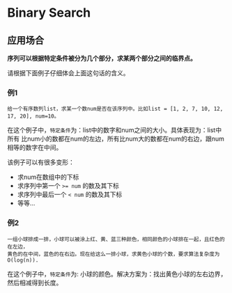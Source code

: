 # Binary Search

## 应用场合

**序列可以根据特定条件被分为几个部分，求某两个部分之间的临界点。**

请根据下面例子仔细体会上面这句话的含义。

### 例1

```text
给一个有序数列list，求某一个数num是否在该序列中。比如list = [1, 2, 7, 10, 12, 17, 20], num=10。
```

在这个例子中，`特定条件`为：list中的数字和num之间的大小。具体表现为：list中所有
比num小的数都在num的左边，所有比num大的数都在num的右边，跟num相等的数字在中间。

该例子可以有很多变形：
- 求num在数组中的下标
- 求序列中第一个 `>= num` 的数及其下标
- 求序列中最后一个 `< num` 的数及其下标
- 等等...

### 例2

```text
一组小球排成一排，小球可以被涂上红、黄、蓝三种颜色，相同颜色的小球排在一起，且红色的在左边，
黄色的在中间，蓝色的在右边。现在给这么一排小球，求黄色小球的个数，要求算法复杂度为O(log(n)).
```

在这个例子中，`特定条件`为: 小球的颜色。解决方案为：找出黄色小球的左右边界，然后相减得到长度。
